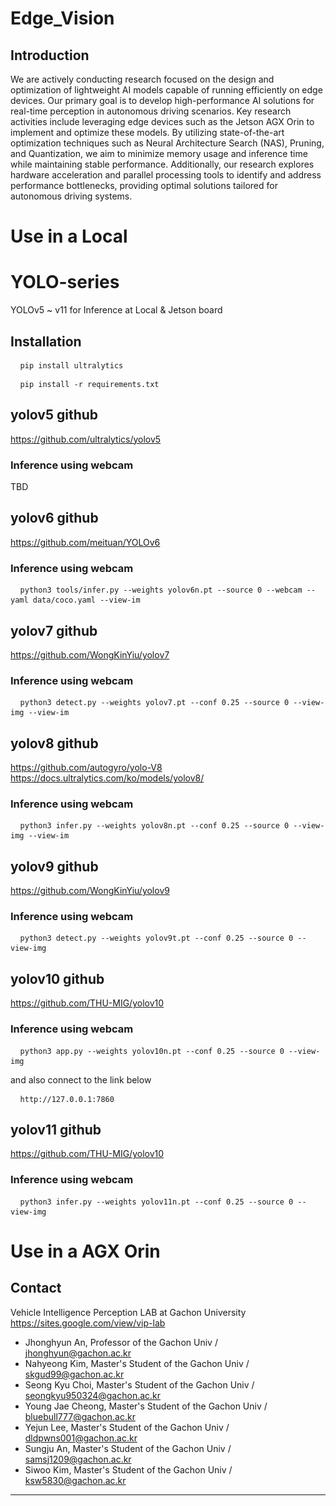 # Edge_Vision
## Introduction
We are actively conducting research focused on the design and optimization of lightweight AI models capable of running efficiently on edge devices. Our primary goal is to develop high-performance AI solutions for real-time perception in autonomous driving scenarios. Key research activities include leveraging edge devices such as the Jetson AGX Orin to implement and optimize these models. By utilizing state-of-the-art optimization techniques such as Neural Architecture Search (NAS), Pruning, and Quantization, we aim to minimize memory usage and inference time while maintaining stable performance.
Additionally, our research explores hardware acceleration and parallel processing tools to identify and address performance bottlenecks, providing optimal solutions tailored for autonomous driving systems.

# Use in a Local
# YOLO-series
YOLOv5 ~ v11 for Inference at Local & Jetson board

## Installation
<pre> <code> pip install ultralytics </code> </pre>
<pre> <code> pip install -r requirements.txt </code> </pre>

## yolov5 github
https://github.com/ultralytics/yolov5
### Inference using webcam
TBD

## yolov6 github
https://github.com/meituan/YOLOv6
### Inference using webcam
<pre> <code> python3 tools/infer.py --weights yolov6n.pt --source 0 --webcam --yaml data/coco.yaml --view-im </code> </pre>

## yolov7 github
https://github.com/WongKinYiu/yolov7
### Inference using webcam
<pre> <code> python3 detect.py --weights yolov7.pt --conf 0.25 --source 0 --view-img --view-im </code> </pre>

## yolov8 github
https://github.com/autogyro/yolo-V8
https://docs.ultralytics.com/ko/models/yolov8/
### Inference using webcam
<pre> <code> python3 infer.py --weights yolov8n.pt --conf 0.25 --source 0 --view-img --view-im </code> </pre>

## yolov9 github
https://github.com/WongKinYiu/yolov9
### Inference using webcam
<pre> <code> python3 detect.py --weights yolov9t.pt --conf 0.25 --source 0 --view-img </code> </pre>

## yolov10 github
https://github.com/THU-MIG/yolov10
### Inference using webcam
<pre> <code> python3 app.py --weights yolov10n.pt --conf 0.25 --source 0 --view-img </code> </pre>
and also connect to the link below
<pre> <code> http://127.0.0.1:7860 </code> </pre>

## yolov11 github
https://github.com/THU-MIG/yolov10
### Inference using webcam
<pre> <code> python3 infer.py --weights yolov11n.pt --conf 0.25 --source 0 --view-img </code> </pre>

# Use in a AGX Orin
## 

## Contact
Vehicle Intelligence Perception LAB at Gachon University <https://sites.google.com/view/vip-lab>

 - Jhonghyun An, Professor of the Gachon Univ / jhonghyun@gachon.ac.kr
 - Nahyeong Kim, Master's Student of the Gachon Univ / skgud99@gachon.ac.kr
 - Seong Kyu Choi, Master's Student of the Gachon Univ / seongkyu950324@gachon.ac.kr
 - Young Jae Cheong, Master's Student of the Gachon Univ / bluebull777@gachon.ac.kr
 - Yejun Lee, Master's Student of the Gachon Univ / dldpwns001@gachon.ac.kr
 - Sungju An, Master's Student of the Gachon Univ / samsj1209@gachon.ac.kr
 - Siwoo Kim, Master's Student of the Gachon Univ / ksw5830@gachon.ac.kr

-------------
